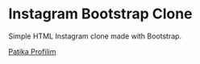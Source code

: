 # Instagram Bootstrap Clone
Simple HTML Instagram clone made with Bootstrap.

[Patika Profilim](https://academy.patika.dev/@fahrenru)
